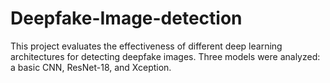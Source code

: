 # Deepfake-Image-detection

This project evaluates the effectiveness of different deep learning architectures for detecting deepfake images. Three models were analyzed: a basic CNN, ResNet-18, and Xception.

